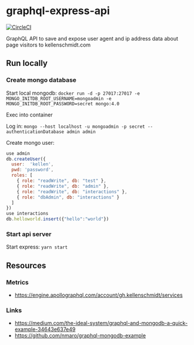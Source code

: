 # graphql-express-api

[![CircleCI](https://circleci.com/gh/kellenschmidt/graphql-express-api.svg?style=svg)](https://circleci.com/gh/kellenschmidt/graphql-express-api)

GraphQL API to save and expose user agent and ip address data about page visitors to kellenschmidt.com

## Run locally

### Create mongo database

Start local mongodb: `docker run -d -p 27017:27017 -e MONGO_INITDB_ROOT_USERNAME=mongoadmin -e MONGO_INITDB_ROOT_PASSWORD=secret mongo:4.0`

Exec into container

Log in: `mongo --host localhost -u mongoadmin -p secret --authenticationDatabase admin admin`

Create mongo user:

```javascript
use admin
db.createUser({
  user:  'kellen',
  pwd: 'password',
  roles: [
    { role: "readWrite", db: "test" },
    { role: "readWrite", db: "admin" },
    { role: "readWrite", db: "interactions" },
    { role: "dbAdmin", db: "interactions" }
  ]
})
use interactions
db.helloworld.insert({"hello":"world"})
```

### Start api server

Start express: `yarn start`

## Resources

### Metrics

- https://engine.apollographql.com/account/gh.kellenschmidt/services

### Links

- https://medium.com/the-ideal-system/graphql-and-mongodb-a-quick-example-34643e637e49
- https://github.com/nmaro/graphql-mongodb-example
